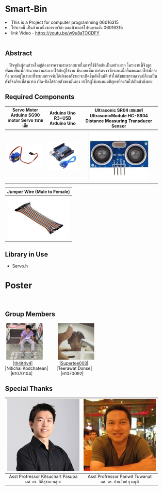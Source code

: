 # Smart-Bin
<li>This is a Project for computer programming 06016315</li>
<li>โปรเจคนี้ เป็นส่วนหนึ่งของรายวิชา คอมพิวเตอร์โปรแกรมมิ่ง 06016315</li>
<li>link Video - <a href="https://youtu.be/w9u8aTOCDFY">https://youtu.be/w9u8aTOCDFY</a><br><br></li>

## Abstract
&emsp;ปัจจุบันผู้คนส่วนใหญ่ต้องการความสะดวกสบายในการใช้ชีวิตกันเป็นอย่างมาก  โครงงานนี้จึงถูกพัฒนาขึ้นเพื่ออำนวยความสะดวกให้กับผู้ใช้งาน มีระบบเซ็นเซอร์ตรวจวัดระยะเมื่อยื่นขยะออกไปเพื่อจะทิ้ง หากอยู่ในระยะที่ระบบตรวจจับได้ฝาของถังขยะจะเปิดขึ้นอัตโนมัติ  ทำให้ถังขยะธรรมดาๆเปลี่ยนเป็นถังอัจฉริยะที่สามารถ 
เปิด-ปิดได้ด้วยตัวของมันเอง ทำให้ผู้ใช้งานหมดปัญหาที่จะก้มไปเปิดฝาถังขยะ

## Required Components
<table>
<thead>
<tr>
<th align="center">Servo Motor Arduino SG90 motor Servo ขนาดเล็ก</th>
<th align="center">Arduino Uno R3+USB Arduino Uno</th>
<th align="center">Ultrasonic SR04 เซนเซอร์ UltrasonicModule HC-SR04 Distance Measuring Transducer Sensor</th>
</tr>
</thead>
<tbody>
<tr>
<td align="center"><a align="center"><img src="picture/servo.jpg" width="200px" style="max-width:100%;"></a></td>
<td align="center"><a align="center"><img src="picture/arduino.jpg" width="200px" style="max-width:100%;"></a></td>
<td align="center"><a align="center"><img src="picture/sensor.jpg" width="200px" style="max-width:100%;"></a></td>
</tr>
</tbody>
</table>
<table>
<thead>
<tr>
<th align="center">Jumper Wire (Male to Female)</th>
</tr>
</thead>
<tbody>
<tr>
<td align="center"><a align="center"><img src="picture/saifai.jpg" width="200px" style="max-width:100%;"></a></td>
</tr>
</tbody>
</table>

## Library in Use
<ul>
<li>Servo.h</li>
</ul>

# Poster
<p><img src="picture/ptcp.jpg" alt="" style="max-width:100%;"></p>

## Group Members
&nbsp;<img src="picture/nai.jpg" width="120px" height="120px">&emsp;&emsp;&emsp;&nbsp;&nbsp;<img src="picture/se.jpg" width="120px" height="120px"><br>
&emsp;&nbsp;&nbsp;&nbsp;|[th4it4y4](https://github.com/th4it4y4)|&emsp;&emsp;&emsp;&emsp;&emsp;&emsp;&nbsp;|[Supertee003](https://github.com/Supertee003)|<br>|Nitichai Kodchatean|&emsp;&emsp;|Teerawat Donse|<br>
&emsp;&nbsp;|61070104|&emsp;&emsp;&emsp;&emsp;&nbsp;&nbsp;&nbsp;&nbsp;&nbsp;&nbsp;&emsp;|61070092|

## Special Thanks
<table>
<thead>
<tr>
<th align="center"><img src="picture/professor_1.jpg" alt="" style="max-width:100%;"></a></th>
<th align="center"><img src="picture/professor_2.jpg" alt="" style="max-width:100%;"></a></th>
</tr>
</thead>
<tbody>
<tr>
<td align="center"> Asst Profressor Kitsuchart Pasupa<br>ผศ. ดร. กิติ์สุชาต พสุภา</td>
<td align="center"> Asst Profressor Panwit Tuwanut<br>ผศ. ดร. ปานวิทย์ ธุวะนุติ</td>
</tr>
</tbody>
</table>
